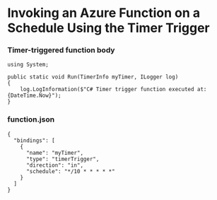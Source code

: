 # Invoking an Azure Function on a Schedule Using the Timer Trigger


### Timer-triggered function body
```
using System;

public static void Run(TimerInfo myTimer, ILogger log)
{
    log.LogInformation($"C# Timer trigger function executed at: {DateTime.Now}");
}
```

### function.json
```
{
  "bindings": [
    {
      "name": "myTimer",
      "type": "timerTrigger",
      "direction": "in",
      "schedule": "*/10 * * * * *"
    }
  ]
}
```